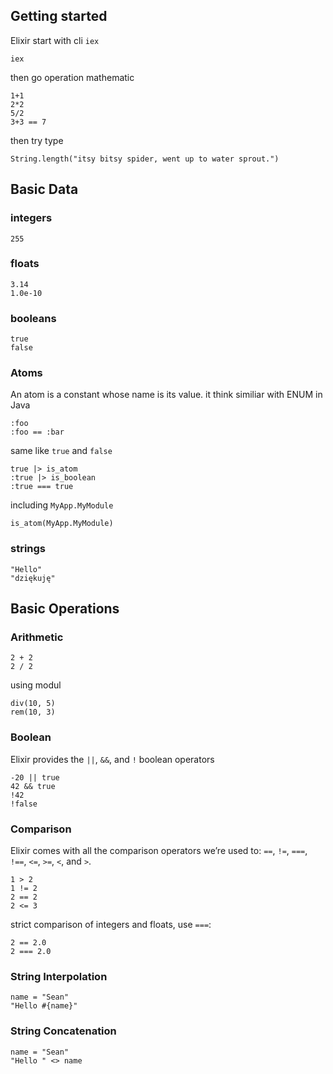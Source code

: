 ## Getting started
Elixir start with cli `iex`
```
iex
```

then go operation mathematic
```
1+1
2*2
5/2
3+3 == 7
```

then try type 
```
String.length("itsy bitsy spider, went up to water sprout.")
```

## Basic Data
### integers
```
255
```
### floats
```
3.14
1.0e-10
```
### booleans
```
true
false
```
### Atoms
An atom is a constant whose name is its value. it think similiar with ENUM in Java
```
:foo
:foo == :bar
```
same like `true` and `false`
```
true |> is_atom
:true |> is_boolean
:true === true
```
including `MyApp.MyModule`
```
is_atom(MyApp.MyModule)
```
### strings

```
"Hello"
"dziękuję"
```

## Basic Operations
### Arithmetic
```
2 + 2
2 / 2
```
using modul
```
div(10, 5)
rem(10, 3)
```
### Boolean
Elixir provides the `||`, `&&`, and `!` boolean operators
```
-20 || true
42 && true
!42
!false
```

### Comparison
Elixir comes with all the comparison operators we’re used to: `==`, `!=`, `===`, `!==`, `<=`, `>=`, `<`, and `>`.

```
1 > 2
1 != 2
2 == 2
2 <= 3
```

strict comparison of integers and floats, use `===`:
```
2 == 2.0
2 === 2.0
```

### String Interpolation
```
name = "Sean"
"Hello #{name}"
```

### String Concatenation
```
name = "Sean"
"Hello " <> name
```

